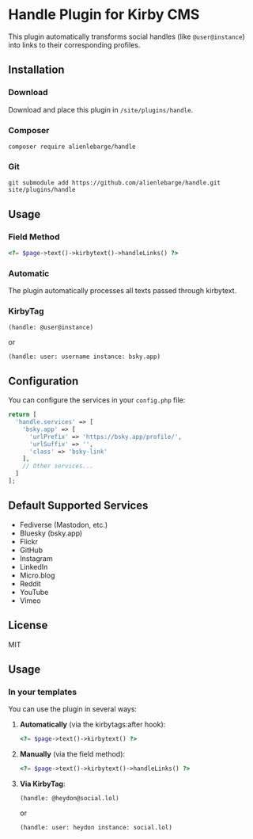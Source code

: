 # Handle Plugin for Kirby CMS

This plugin automatically transforms social handles (like `@user@instance`) into links to their corresponding profiles.

## Installation

### Download

Download and place this plugin in `/site/plugins/handle`.

### Composer

```
composer require alienlebarge/handle
```
### Git

```
git submodule add https://github.com/alienlebarge/handle.git site/plugins/handle
```

## Usage

### Field Method

```php
<?= $page->text()->kirbytext()->handleLinks() ?>
```

### Automatic

The plugin automatically processes all texts passed through kirbytext.

### KirbyTag

```
(handle: @user@instance)
```

or

```
(handle: user: username instance: bsky.app)
```

## Configuration

You can configure the services in your `config.php` file:

```php
return [
  'handle.services' => [
    'bsky.app' => [
      'urlPrefix' => 'https://bsky.app/profile/',
      'urlSuffix' => '',
      'class' => 'bsky-link'
    ],
    // Other services...
  ]
];
```

## Default Supported Services

- Fediverse (Mastodon, etc.)
- Bluesky (bsky.app)
- Flickr
- GitHub
- Instagram
- LinkedIn
- Micro.blog
- Reddit
- YouTube
- Vimeo

## License

MIT

## Usage

### In your templates

You can use the plugin in several ways:

1. **Automatically** (via the kirbytags:after hook):
   ```php
   <?= $page->text()->kirbytext() ?>
   ```

2. **Manually** (via the field method):
   ```php
   <?= $page->text()->kirbytext()->handleLinks() ?>
   ```

3. **Via KirbyTag**:
   ```
   (handle: @heydon@social.lol)
   ```
   or
   ```
   (handle: user: heydon instance: social.lol)
   ```
